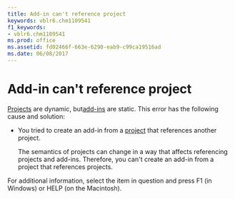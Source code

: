 ```yaml
---
title: Add-in can't reference project
keywords: vblr6.chm1109541
f1_keywords:
- vblr6.chm1109541
ms.prod: office
ms.assetid: fd02466f-663e-6290-eab9-c99ca19516ad
ms.date: 06/08/2017
---
```



# Add-in can't reference project

[Projects](vbe-glossary.md) are dynamic, but[add-ins](vbe-glossary.md) are static. This error has the following cause and solution:



- You tried to create an add-in from a [project](vbe-glossary.md) that references another project.
    
    The semantics of projects can change in a way that affects referencing projects and add-ins. Therefore, you can't create an add-in from a project that references projects.
    

For additional information, select the item in question and press F1 (in Windows) or HELP (on the Macintosh).

